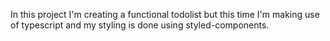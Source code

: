In this project I'm creating a functional todolist but this time I'm making use of typescript and my styling is done using styled-components.
